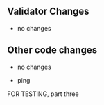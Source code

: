 ## Validator Changes

* no changes

## Other code changes

* no changes

- ping



FOR TESTING, part three